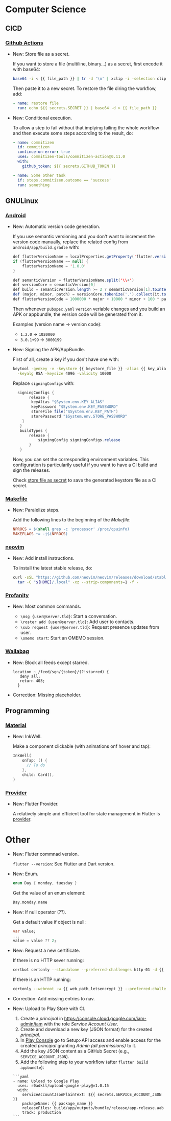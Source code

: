 # Computer Science

## CICD

### [Github Actions](github_actions.md)

* New: Store file as a secret.

    If you want to store a file (multiline, binary...) as a secret, first encode it
    with base64:
    
    ```bash
    base64 -i < {{ file_path }} | tr -d '\n' | xclip -i -selection clipboard
    ```
    
    Then paste it to a new secret. To restore the file diring the workflow, add:
    
    ```yaml
    - name: restore file
      run: echo ${{ secrets.SECRET }} | base64 -d > {{ file_path }}
    ```
    

* New: Conditional execution.

    To allow a step to fail without that implying failing the whole
    workflow and then execute some steps according to the result, do:
    
    ```yaml
    - name: commitizen
      id: commitizen
      continue-on-error: true
      uses: commitizen-tools/commitizen-action@0.11.0
      with:
        github_token: ${{ secrets.GITHUB_TOKEN }}
    
    - name: Some other task
      if: steps.commitizen.outcome == 'success'
      run: something
    ```
    

## GNULinux

### [Android](android.md)

* New: Automatic version code generation.

    If you use semantic versioning and you don't want to increment the version code
    manually, replace the  related config from `android/app/build.gradle` with:
    
    ```java
    def flutterVersionName = localProperties.getProperty('flutter.versionName')
    if (flutterVersionName == null) {
        flutterVersionName = '1.0.0'
    }
    
    def semanticVersion = flutterVersionName.split('\\+')
    def versionCore = semanticVersion[0]
    def build = semanticVersion.length >= 2 ? semanticVersion[1].toInteger() : 0
    def (major, minor, patch) = versionCore.tokenize('.').collect{it.toInteger()}
    def flutterVersionCode = 1000000 * major + 10000 * minor + 100 * patch + build
    ```
    
    Then whenever `pubspec.yaml` `version` veriable changes and you build an APK or
    appbundle, the version code will be generated from it.
    
    Examples (version name -> version code):
    
    * `1.2.0` -> `1020000`
    * `3.0.1+99` -> `3000199`
    

* New: Signing the APK/AppBundle.

    First of all, create a key if you don't have one with:
    
    ```bash
    keytool -genkey -v -keystore {{ keystore_file }} -alias {{ key_alias }} \
      -keyalg RSA -keysize 4096 -validity 10000
    ```
    
    Replace `signingConfigs` with:
    
    ```java
      signingConfigs {
           release {
            keyAlias "$System.env.KEY_ALIAS"
            keyPassword "$System.env.KEY_PASSWORD"
            storeFile file("$System.env.KEY_PATH")
            storePassword "$System.env.STORE_PASSWORD"
        }
       }
       buildTypes {
           release {
               signingConfig signingConfigs.release
           }
       }
    ```
    
    Now, you can set the corresponding environment variables. This configuration is
    particularily useful if you want to have a CI build and sign the releases.
    
    Check [store file as secret](github_actions#store-file-as-secret) to save the
    generated keystore file as a CI secret.
    

### [Makefile](makefile.md)

* New: Paralelize steps.

    Add the following lines to the beginning of the *Makefile*:
    
    ```Makefile
    NPROCS = $(shell grep -c 'processor' /proc/cpuinfo)
    MAKEFLAGS += -j$(NPROCS)
    ```
    

### [neovim](neovim.md)

* New: Add install instructions.

    To install the latest stable release, do:
    
    ```bash
    curl -sSL "https://github.com/neovim/neovim/releases/download/stable/nvim-linux64.tar.gz" | \
      tar -C "${HOME}/.local" -xz --strip-components=1 -f -
    ```
    

### [Profanity](profanity.md)

* New: Most common commands.

    * `\msg {user@server.tld}`: Start a conversation.
    * `\roster add {user@server.tld}`: Add user to contacts.
    * `\sub request {user@server.tld}`: Request presence updates from user.
    * `\omemo start`: Start an OMEMO session.
    

### [Wallabag](wallabag.md)

* New: Block all feeds except starred.

    ```nginx
    location ~ /feed/sgn/{token}/(?!starred) {
       deny all;
       return 403;
      }
    ```
    

* Correction: Missing placeholder.

## Programming

### [Material](material.md)

* New: InkWell.

    Make a component clickable (with animations onf hover and tap):
    
    ```dart
    InkWell(
        onTap: () {
          // To do
        },
        child: Card(),
    )
    ```
    

### [Provider](provider.md)

* New: Flutter Provider.

    A relatively simple and efficient tool for state management in Flutter is
    [provider](https://pub.dev/packages/provider).
    

# Other

* New: Flutter commnad version.

    `flutter --version`: See Flutter and Dart version.
    

* New: Enum.

    ```dart
    enum Day { monday, tuesday }
    ```
    
    Get the value of an enum element:
    
    ```dart
    Day.monday.name
    ```
    

* New: If null operator (??).

    Get a default value if object is null:
    
    ```dart
    var value;
    ...
    value = value ?? 2;
    ```
    

* New: Request a new certificate.

    If there is no HTTP sever running:
    
    ```bash
    certbot certonly --standalone --preferred-challenges http-01 -d {{ domain }} --register-unsafely-without-email --agree-tos -n
    ```
    
    If there is an HTTP running:
    
    ```bash
    certonly --webroot -w {{ web_path_letsencrypt }} --preferred-challenges http-01 -d {{ domain }} --register-unsafely-without-email --agree-tos -n
    ```
    

* Correction: Add missing entries to nav.
* New: Upload to Play Store with CI.

    1. Create a *principal* in <https://console.cloud.google.com/iam-admin/iam>
      with the role *Service Account User*.
    1. Create and download a new key (JSON format) for the created *principal*.
    1. In [Play Console](https://play.google.com/console/) go to Setup>API access
      and enable access for the created *principal* granting
      *Admin (all permissions)* to it.
    1. Add the key JSON content as a GitHub Secret (e.g., `SERVICE_ACCOUNT_JSON`).
    1. Add the following step to your workflow (after `flutter build appbundle`):
    
      ```yaml
      - name: Upload to Google Play
        uses: r0adkll/upload-google-play@v1.0.15
        with:
          serviceAccountJsonPlainText: ${{ secrets.SERVICE_ACCOUNT_JSON }}
          packageName: {{ package_name }}
          releaseFiles: build/app/outputs/bundle/release/app-release.aab
          track: production
      ```